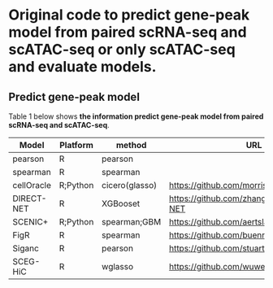 # Original code to predict gene-peak model from paired scRNA-seq and scATAC-seq or only scATAC-seq and evaluate models.

## Predict gene-peak model
Table 1 below shows **the information predict gene-peak model from paired scRNA-seq and scATAC-seq**.

| Model       | Platform  | method          | URL                                               |
| ----------- | --------- | --------------- | --------------------------------------------------|
| pearson     | R         | pearson         |                                                   |
| spearman    | R         | spearman        |                                                   |
| cellOracle  | R;Python  | cicero(glasso)  | https://github.com/morris-lab/CellOracle          |
| DIRECT-NET  | R         | XGBooset        | https://github.com/zhanglhbioinfor/DIRECT-NET     |
| SCENIC+     | R;Python  | spearman;GBM    | https://github.com/aertslab/scenicplus            |
| FigR        | R         | spearman        | https://github.com/buenrostrolab/FigR             |
| Siganc      | R         | pearson         | https://github.com/stuart-lab/signac              |
| SCEG-HiC    | R         | wglasso         | https://github.com/wuwei77lx/SCEGHiC              |
